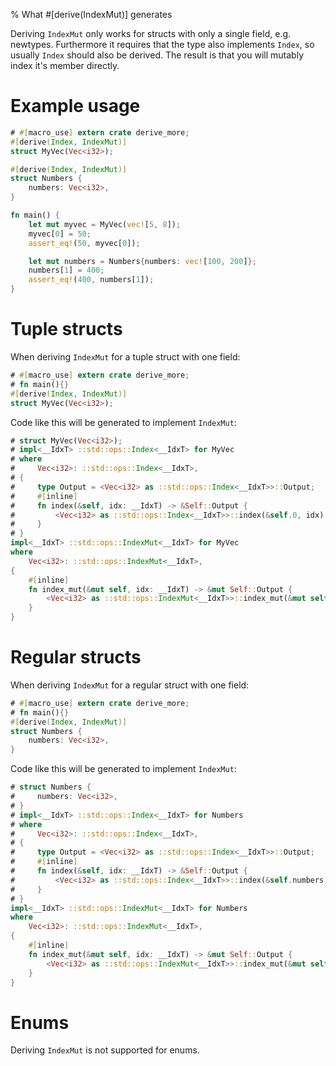 % What #[derive(IndexMut)] generates

Deriving `IndexMut` only works for structs with only a single field, e.g.
newtypes. Furthermore it requires that the type also implements `Index`, so
usually `Index` should also be derived. The result is that you will mutably
index it's member directly.

# Example usage

```rust
# #[macro_use] extern crate derive_more;
#[derive(Index, IndexMut)]
struct MyVec(Vec<i32>);

#[derive(Index, IndexMut)]
struct Numbers {
    numbers: Vec<i32>,
}

fn main() {
    let mut myvec = MyVec(vec![5, 8]);
    myvec[0] = 50;
    assert_eq!(50, myvec[0]);

    let mut numbers = Numbers{numbers: vec![100, 200]};
    numbers[1] = 400;
    assert_eq!(400, numbers[1]);
}
```

# Tuple structs

When deriving `IndexMut` for a tuple struct with one field:

```rust
# #[macro_use] extern crate derive_more;
# fn main(){}
#[derive(Index, IndexMut)]
struct MyVec(Vec<i32>);
```

Code like this will be generated to implement `IndexMut`:

```rust
# struct MyVec(Vec<i32>);
# impl<__IdxT> ::std::ops::Index<__IdxT> for MyVec
# where
#     Vec<i32>: ::std::ops::Index<__IdxT>,
# {
#     type Output = <Vec<i32> as ::std::ops::Index<__IdxT>>::Output;
#     #[inline]
#     fn index(&self, idx: __IdxT) -> &Self::Output {
#         <Vec<i32> as ::std::ops::Index<__IdxT>>::index(&self.0, idx)
#     }
# }
impl<__IdxT> ::std::ops::IndexMut<__IdxT> for MyVec
where
    Vec<i32>: ::std::ops::IndexMut<__IdxT>,
{
    #[inline]
    fn index_mut(&mut self, idx: __IdxT) -> &mut Self::Output {
        <Vec<i32> as ::std::ops::IndexMut<__IdxT>>::index_mut(&mut self.0, idx)
    }
}
```

# Regular structs

When deriving `IndexMut` for a regular struct with one field:

```rust
# #[macro_use] extern crate derive_more;
# fn main(){}
#[derive(Index, IndexMut)]
struct Numbers {
    numbers: Vec<i32>,
}
```

Code like this will be generated to implement `IndexMut`:

```rust
# struct Numbers {
#     numbers: Vec<i32>,
# }
# impl<__IdxT> ::std::ops::Index<__IdxT> for Numbers
# where
#     Vec<i32>: ::std::ops::Index<__IdxT>,
# {
#     type Output = <Vec<i32> as ::std::ops::Index<__IdxT>>::Output;
#     #[inline]
#     fn index(&self, idx: __IdxT) -> &Self::Output {
#         <Vec<i32> as ::std::ops::Index<__IdxT>>::index(&self.numbers, idx)
#     }
# }
impl<__IdxT> ::std::ops::IndexMut<__IdxT> for Numbers
where
    Vec<i32>: ::std::ops::IndexMut<__IdxT>,
{
    #[inline]
    fn index_mut(&mut self, idx: __IdxT) -> &mut Self::Output {
        <Vec<i32> as ::std::ops::IndexMut<__IdxT>>::index_mut(&mut self.numbers, idx)
    }
}

```

# Enums

Deriving `IndexMut` is not supported for enums.
